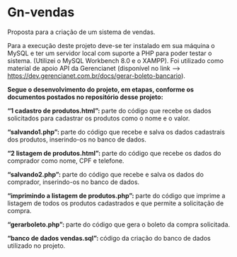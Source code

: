 # Gn-vendas
Proposta para a criação de um sistema de vendas.

Para a execução deste projeto deve-se ter instalado em sua máquina o MySQL e ter um servidor local com suporte a PHP para poder testar o sistema. 
(Utilizei o MySQL Workbench 8.0 e o XAMPP).
Foi utilizado como material de apoio API da Gerencianet (disponível no link --> https://dev.gerencianet.com.br/docs/gerar-boleto-bancario).

<B> Segue o desenvolvimento do projeto, em etapas, conforme os documentos postados no repositório desse projeto: </B>

<B> “1 cadastro de produtos.html”: </B> parte do código que recebe os dados solicitados para cadastrar os produtos como o nome e o valor.

<B> “salvando1.php”: </B> parte do código que recebe e salva os dados cadastrais dos produtos, inserindo-os no banco de dados.

<B> “2 listagem de produtos.html”: </B> parte do código que recebe os dados do comprador como nome, CPF e telefone.

<B> “salvando2.php”: </B> parte do código que recebe e salva os dados do comprador, inserindo-os no banco de dados.

<B> “imprimindo a listagem de produtos.php”: </B> parte do código que imprime a listagem de todos os produtos cadastrados e que permite a solicitação de compra.

<B> “gerarboleto.php”: </B> parte do código que gera o boleto da compra solicitada.

<B> “banco de dados vendas.sql”: </B> código da criação do banco de dados utilizado no projeto.

